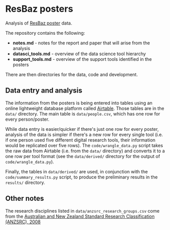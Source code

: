 # ResBaz posters

Analysis of [ResBaz poster](http://melbourne.resbaz.edu.au/post/108054124634/the-resbaz-poster-session-with-a-difference) data.

The repository contains the following:
* **notes.md** - notes for the report and paper that will arise from the analysis
* **datasci_tools.md** - overview of the data science tool hierarchy
* **support_tools.md** - overview of the support tools identified in the posters

There are then directories for the data, code and development.

## Data entry and analysis

The information from the posters is being entered into tables using an online lightweight database platform called [Airtable](https://airtable.com). Those tables are in the `data/` directory. The main table is `data/people.csv`, which has one row for every person/poster. 

While data entry is easier/quicker if there's just one row for every poster,
analysis of the data is simpler if there's a new row for every single tool
(i.e. if one person used five different digital research tools, their information would be replicated over five rows).
The `code/wrangle_data.py` script takes the raw data from Airtable (i.e. from the `data/` directory)
and converts it to a one row per tool format (see the `data/derived/` directory for the output of `code/wrangle_data.py`).

Finally, the tables in `data/derived/` are used, in conjunction with the `code/summary_results.py` script, to produce the preliminary results in the `results/` directory.

## Other notes

The research disciplines listed in `data/anzsrc_research_groups.csv` come from the
[Australian and New Zealand Standard Research Classification (ANZSRC), 2008 ](http://www.abs.gov.au/ausstats/abs@.nsf/Products/6BB427AB9696C225CA2574180004463E?opendocument) 













